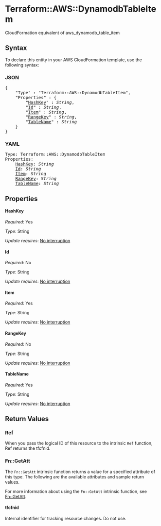 # Terraform::AWS::DynamodbTableItem

CloudFormation equivalent of aws_dynamodb_table_item

## Syntax

To declare this entity in your AWS CloudFormation template, use the following syntax:

### JSON

<pre>
{
    "Type" : "Terraform::AWS::DynamodbTableItem",
    "Properties" : {
        "<a href="#hashkey" title="HashKey">HashKey</a>" : <i>String</i>,
        "<a href="#id" title="Id">Id</a>" : <i>String</i>,
        "<a href="#item" title="Item">Item</a>" : <i>String</i>,
        "<a href="#rangekey" title="RangeKey">RangeKey</a>" : <i>String</i>,
        "<a href="#tablename" title="TableName">TableName</a>" : <i>String</i>
    }
}
</pre>

### YAML

<pre>
Type: Terraform::AWS::DynamodbTableItem
Properties:
    <a href="#hashkey" title="HashKey">HashKey</a>: <i>String</i>
    <a href="#id" title="Id">Id</a>: <i>String</i>
    <a href="#item" title="Item">Item</a>: <i>String</i>
    <a href="#rangekey" title="RangeKey">RangeKey</a>: <i>String</i>
    <a href="#tablename" title="TableName">TableName</a>: <i>String</i>
</pre>

## Properties

#### HashKey

_Required_: Yes

_Type_: String

_Update requires_: [No interruption](https://docs.aws.amazon.com/AWSCloudFormation/latest/UserGuide/using-cfn-updating-stacks-update-behaviors.html#update-no-interrupt)

#### Id

_Required_: No

_Type_: String

_Update requires_: [No interruption](https://docs.aws.amazon.com/AWSCloudFormation/latest/UserGuide/using-cfn-updating-stacks-update-behaviors.html#update-no-interrupt)

#### Item

_Required_: Yes

_Type_: String

_Update requires_: [No interruption](https://docs.aws.amazon.com/AWSCloudFormation/latest/UserGuide/using-cfn-updating-stacks-update-behaviors.html#update-no-interrupt)

#### RangeKey

_Required_: No

_Type_: String

_Update requires_: [No interruption](https://docs.aws.amazon.com/AWSCloudFormation/latest/UserGuide/using-cfn-updating-stacks-update-behaviors.html#update-no-interrupt)

#### TableName

_Required_: Yes

_Type_: String

_Update requires_: [No interruption](https://docs.aws.amazon.com/AWSCloudFormation/latest/UserGuide/using-cfn-updating-stacks-update-behaviors.html#update-no-interrupt)

## Return Values

### Ref

When you pass the logical ID of this resource to the intrinsic `Ref` function, Ref returns the tfcfnid.

### Fn::GetAtt

The `Fn::GetAtt` intrinsic function returns a value for a specified attribute of this type. The following are the available attributes and sample return values.

For more information about using the `Fn::GetAtt` intrinsic function, see [Fn::GetAtt](https://docs.aws.amazon.com/AWSCloudFormation/latest/UserGuide/intrinsic-function-reference-getatt.html).

#### tfcfnid

Internal identifier for tracking resource changes. Do not use.

